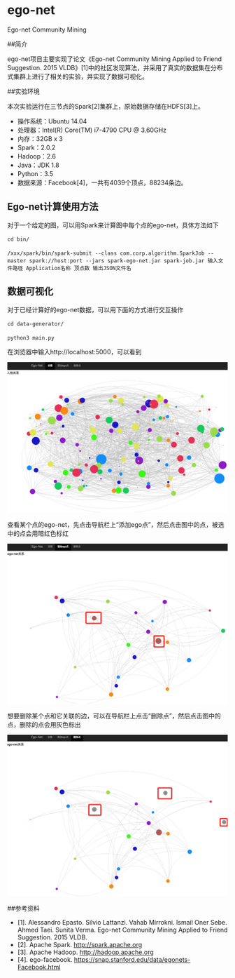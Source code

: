 # ego-net
Ego-net Community Mining

##简介

ego-net项目主要实现了论文《Ego-net Community Mining Applied to Friend Suggestion. 2015 VLDB》[1]中的社区发现算法，并采用了真实的数据集在分布式集群上进行了相关的实验，并实现了数据可视化。

##实验环境

本次实验运行在三节点的Spark[2]集群上，原始数据存储在HDFS[3]上。

* 操作系统：Ubuntu 14.04
* 处理器：Intel(R) Core(TM) i7-4790 CPU @ 3.60GHz
* 内存：32GB x 3
* Spark：2.0.2
* Hadoop：2.6
* Java：JDK 1.8
* Python：3.5
* 数据来源：Facebook[4]，一共有4039个顶点，88234条边。

## Ego-net计算使用方法
对于一个给定的图，可以用Spark来计算图中每个点的ego-net，具体方法如下

```
cd bin/

/xxx/spark/bin/spark-submit --class com.corp.algorithm.SparkJob --master spark://host:port --jars spark-ego-net.jar spark-job.jar 输入文件路径 Application名称 顶点数 输出JSON文件名

```


## 数据可视化

对于已经计算好的ego-net数据，可以用下面的方式进行交互操作

```
cd data-generator/

python3 main.py
```

在浏览器中输入http://localhost:5000，可以看到

![](img/graph-all.png)

查看某个点的ego-net，先点击导航栏上“添加ego点”，然后点击图中的点，被选中的点会用暗红色标红

![](img/ego-net-add.png)

想要删除某个点和它关联的边，可以在导航栏上点击“删除点”，然后点击图中的点，删除的点会用灰色标出

![](img/ego-net-remove.png)

##参考资料

* [1]. Alessandro Epasto. Silvio Lattanzi. Vahab Mirrokni. Ismail Oner Sebe. Ahmed Taei. Sunita Verma. Ego-net Community Mining Applied to Friend Suggestion. 2015 VLDB.
* [2]. Apache Spark. http://spark.apache.org
* [3]. Apache Hadoop. http://hadoop.apache.org
* [4]. ego-facebook. https://snap.stanford.edu/data/egonets-Facebook.html